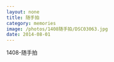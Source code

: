 ```yaml
---
layout: none
title: 随手拍
category: memories
image: /photos/1408随手拍/DSC03063.jpg
date: 2014-08-01
---
```

1408-随手拍
